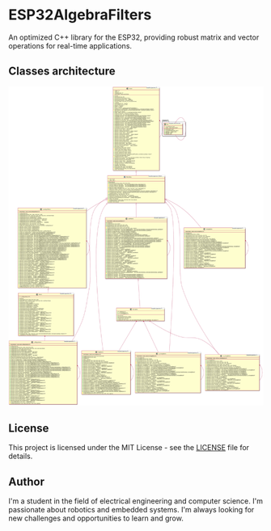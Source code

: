 # ESP32AlgebraFilters
An optimized C++ library for the ESP32, providing robust matrix and vector operations for real-time applications.

## Classes architecture
![Classes diagram](lib\linearAlgebra\docs\classDiagram.svg)


## License

This project is licensed under the MIT License - see the [LICENSE](LICENSE) file for details.

## Author

I'm a student in the field of electrical engineering and computer science. I'm passionate about robotics and embedded systems. I'm always looking for new challenges and opportunities to learn and grow.
